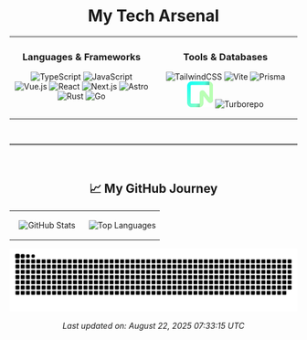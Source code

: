 <div align="center">
<h1 align="center">My Tech Arsenal</h2>

<table width="100%" align="center">
<tr valign="top">
<td width="50%" align="center">
  <h3 align="center">Languages & Frameworks</h3>
  <p align="center">
    <img src="https://cdn.jsdelivr.net/gh/devicons/devicon/icons/typescript/typescript-original.svg" alt="TypeScript" width="45" height="45"/>
    <img src="https://cdn.jsdelivr.net/gh/devicons/devicon/icons/javascript/javascript-original.svg" alt="JavaScript" width="45" height="45"/>
    <img src="https://cdn.jsdelivr.net/gh/devicons/devicon/icons/vuejs/vuejs-original.svg" alt="Vue.js" width="45" height="45"/>
    <img src="https://cdn.jsdelivr.net/gh/devicons/devicon/icons/react/react-original.svg" alt="React" width="45" height="45"/>
    <img src="https://cdn.jsdelivr.net/gh/devicons/devicon/icons/nextjs/nextjs-original-wordmark.svg" alt="Next.js" width="45" height="45"/>
    <img src="https://cdn.jsdelivr.net/gh/devicons/devicon/icons/astro/astro-original-wordmark.svg" alt="Astro" width="45" height="45"/>
    <img src="https://cdn.jsdelivr.net/gh/devicons/devicon/icons/rust/rust-original.svg" alt="Rust" width="45" height="45"/>
    <img src="https://cdn.jsdelivr.net/gh/devicons/devicon/icons/go/go-original-wordmark.svg" alt="Go" width="45" height="45"/>
  </p>
</td>
<td width="50%" align="center">
  <h3 align="center">Tools & Databases</h3>
  <p align="center">
    <img src="https://cdn.jsdelivr.net/gh/devicons/devicon/icons/tailwindcss/tailwindcss-original.svg" alt="TailwindCSS" width="45" height="45"/>
    <img src="https://cdn.jsdelivr.net/gh/devicons/devicon/icons/vitejs/vitejs-original.svg" alt="Vite" width="45" height="45"/>
    <img src="https://cdn.jsdelivr.net/gh/devicons/devicon/icons/prisma/prisma-original.svg" alt="Prisma" width="45" height="45"/>
    <img src="https://raw.githubusercontent.com/TypeFlu/TypeFlu/refs/heads/main/assists/neon.svg" alt="Neon" width="45" height="45"/>
    <img src="https://user-images.githubusercontent.com/4060187/196936104-5797972c-ab10-4834-bd61-0d1e5f442c9c.png" alt="Turborepo" width="45" height="45"/>
  </p>
</td>
</tr>
</table>

<!-- SVG Divider -->
<svg xmlns="http://www.w3.org/2000/svg" width="100%" height="12" viewBox="0 0 100 12" preserveAspectRatio="none">
  <line x1="0" y1="6" x2="100" y2="6" stroke="currentColor" stroke-width="1.5" vector-effect="non-scaling-stroke"/>
</svg>

<h2 align="center">📈 My GitHub Journey</h2>

<table width="100%" align="center">
<tr valign="top">
<td width="50%" align="center">
  <p align="center">
    <img src="https://readmestats-peach.vercel.app/api?username=TypeFlu&show_icons=true&theme=aura_dark&include_all_commits=true&count_private=true&hide_border=true&card_width=400" alt="GitHub Stats" />
  </p>
</td>
<td width="50%" align="center">
  <p align="center">
    <img src="https://readmestats-peach.vercel.app/api/top-langs/?username=TypeFlu&layout=compact&theme=aura_dark&hide_border=true&card_width=400" alt="Top Languages" />
  </p>
</td>
</tr>
</table>

<p align="center">
  <img src="dist/github-contribution-grid-snake.svg" alt="Snake Contribution Grid">
</p>
<p align="center"><i>Last updated on: August 22, 2025 07:33:15 UTC</i></p>
